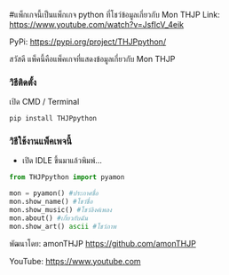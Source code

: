 #แพ็กเกจนี้เป็นแพ็กเกจ python ที่โชว์ข้อมูลเกี่ยวกับ Mon THJP
Link: https://www.youtube.com/watch?v=JsfIcV_4eik

PyPi: https://pypi.org/project/THJPpython/

สวัสดี แพ็คนี้คือแพ็คเกจที่แสดงข้อมูลเกี่ยวกับ Mon THJP
### วิธีติดตั้ง

เปิด CMD / Terminal

```python
pip install THJPpython
```

### วิธีใช้งานแพ็คเพจนี้

- เปิด IDLE ขึ้นมาแล้วพิมพ์...

```python
from THJPpython import pyamon

mon = pyamon() #ประกาศชื่อ
mon.show_name() #โชว์ชื่อ
mon.show_music() #โชว์ลิงค์เพลง
mon.about() #เกี่ยวกับฉัน
mon.show_art() ascii #โชว์ภาพ
```

พัฒนาโดย: amonTHJP
https://github.com/amonTHJP

YouTube: https://www.youtube.com